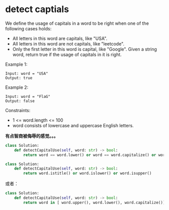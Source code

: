 # detect captials

We define the usage of capitals in a word to be right when one of the following cases holds:

- All letters in this word are capitals, like "USA".
- All letters in this word are not capitals, like "leetcode".
- Only the first letter in this word is capital, like "Google".
  Given a string word, return true if the usage of capitals in it is right.

Example 1:

```
Input: word = "USA"
Output: true
```

Example 2:

```
Input: word = "FlaG"
Output: false
```

Constraints:

- 1 <= word.length <= 100
- word consists of lowercase and uppercase English letters.

**有点智商被侮辱的感觉。。。**

```python
class Solution:
    def detectCapitalUse(self, word: str) -> bool:
        return word == word.lower() or word == word.capitalize() or word == word.upper()
```

```python
class Solution:
    def detectCapitalUse(self, word: str) -> bool:
        return word.istitle() or word.islower() or word.isupper()
```

或者：

```python
class Solution:
    def detectCapitalUse(self, word: str) -> bool:
        return word in [ word.upper(), word.lower(), word.capitalize()]
```